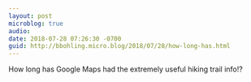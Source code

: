 ```yaml
---
layout: post
microblog: true
audio: 
date: 2018-07-28 07:26:30 -0700
guid: http://bbohling.micro.blog/2018/07/28/how-long-has.html
---
```

How long has Google Maps had the extremely useful hiking trail info!?
